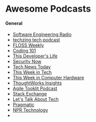 Awesome Podcasts
================

#### General
* [Software Engineering Radio](http://www.se-radio.net/)
* [techzing tech podcast](http://techzinglive.com/)
* [FLOSS Weekly](http://twit.tv/show/floss-weekly)
* [Coding 101](http://twit.tv/show/coding-101/36)
* [This Developer's Life](http://thisdeveloperslife.com/)
* [Security Now](http://twit.tv/show/security-now/474)
* [Tech News Today](http://twit.tv/show/tech-news-today/1102)
* [This Week in Tech](http://twit.tv/show/this-week-in-tech/477)
* [This Week in Computer Hardware](http://twit.tv/show/this-week-in-computer-hardware/286)
* [ThoughtWorks Insights](http://www.thoughtworks.com/insights)
* [Agile Tooklit Podcast](http://agiletoolkit.libsyn.com/)
* [Stack Exchange](http://blog.stackoverflow.com/category/podcasts/)
* [Let's Talk About Tech](http://www.bbc.co.uk/podcasts/series/jot)
* [Pragmatic](http://techdistortion.com/podcasts/pragmatic)
* [NPR Technology](http://www.npr.org/sections/technology/)
* 

